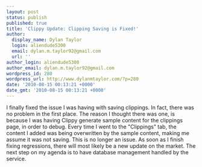 ```yaml
---
layout: post
status: publish
published: true
title: 'Clippy Update: Clipping Saving is Fixed!'
author:
  display_name: Dylan Taylor
  login: aliendude5300
  email: dylan.m.taylor92@gmail.com
  url: ''
author_login: aliendude5300
author_email: dylan.m.taylor92@gmail.com
wordpress_id: 280
wordpress_url: http://www.dylanmtaylor.com/?p=280
date: '2010-08-15 00:13:21 +0000'
date_gmt: '2010-08-15 00:13:21 +0000'
---
```

<p>I finally fixed the issue I was having with saving clippings. In fact, there was no problem in the first place. The reason I thought there was one, is because I was having Clippy generate sample content for the clippings page, in order to debug. Every time I went to the "Clippings" tab, the content I added was being overwritten by the sample content, making me assume it was not saving. This is no longer an issue. As soon as I finish fixing regressions, there will most likely be a new update on the market. The next step on my agenda is to have database management handled by the service.</p>
